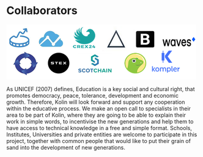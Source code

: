 # Collaborators



![](../.gitbook/assets/image%20%2812%29.png)


  

  
As UNICEF \(2007\) defines, Education is a key social and cultural right, that promotes democracy, peace, tolerance, development and economic growth. Therefore, Kolin will look forward and support any cooperation within the educative process. We make an open call to specialists in their area to be part of Kolin, where they are going to be able to explain their work in simple words, to incentivise the new generations and help them to have access to technical knowledge in a free and simple format. Schools, Institutes, Universities and private entities are welcome to participate in this project, together with common people that would like to put their grain of sand into the development of new generations.

